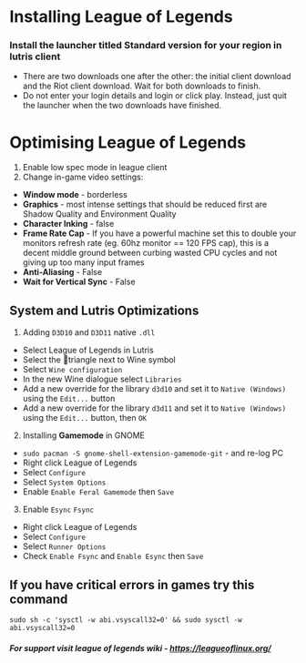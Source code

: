 # Installing League of Legends
### Install the launcher titled Standard version for your region in lutris client
- There are two downloads one after the other: the initial client download and the Riot client download. Wait for both downloads to finish.
- Do not enter your login details and login or click play. Instead, just quit the launcher when the two downloads have finished.

# Optimising League of Legends
1. Enable low spec mode in league client
2. Change in-game video settings:
  - **Window mode** - borderless
  - **Graphics** - most intense settings that should be reduced first are Shadow Quality and Environment Quality
  - **Character Inking** - false
  - **Frame Rate Cap** - If you have a powerful machine set this to double your monitors refresh rate (eg. 60hz monitor == 120 FPS cap), this is a decent middle ground between curbing wasted CPU cycles and not giving up too many input frames
  - **Anti-Aliasing** - False
  - **Wait for Vertical Sync** - False
## System and Lutris Optimizations
1. Adding `D3D10` and `D3D11` native `.dll`
  - Select League of Legends in Lutris
  - Select the 🔺triangle next to Wine symbol
  - Select `Wine configuration`
  - In the new Wine dialogue select `Libraries`
  - Add a new override for the library `d3d10` and set it to `Native (Windows)` using the `Edit...` button
  - Add a new override for the library `d3d11` and set it to `Native (Windows)` using the `Edit...` button, then `OK`
2. Installing **Gamemode** in GNOME
  - `sudo pacman -S gnome-shell-extension-gamemode-git` - and re-log PC
  - Right click League of Legends
  - Select `Configure`
  - Select `System Options`
  - Enable `Enable Feral Gamemode` then `Save`
3. Enable `Esync` `Fsync`
  - Right click League of Legends
  - Select `Configure`
  - Select `Runner Options`
  - Check `Enable Fsync` and `Enable Esync` then `Save`

## If you have critical errors in games try this command
`sudo sh -c 'sysctl -w abi.vsyscall32=0' && sudo sysctl -w abi.vsyscall32=0`

##### For support visit league of legends wiki - https://leagueoflinux.org/
